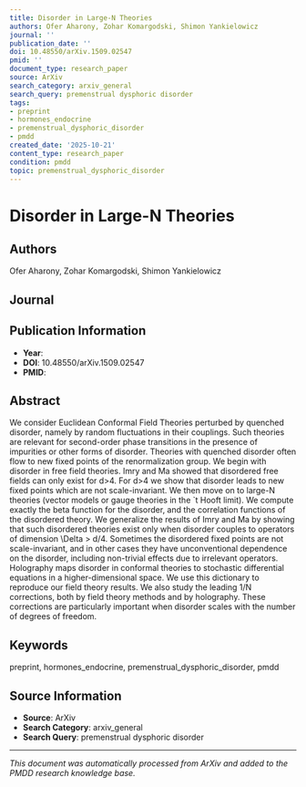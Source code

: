 ```yaml
---
title: Disorder in Large-N Theories
authors: Ofer Aharony, Zohar Komargodski, Shimon Yankielowicz
journal: ''
publication_date: ''
doi: 10.48550/arXiv.1509.02547
pmid: ''
document_type: research_paper
source: ArXiv
search_category: arxiv_general
search_query: premenstrual dysphoric disorder
tags:
- preprint
- hormones_endocrine
- premenstrual_dysphoric_disorder
- pmdd
created_date: '2025-10-21'
content_type: research_paper
condition: pmdd
topic: premenstrual_dysphoric_disorder
---
```


# Disorder in Large-N Theories

## Authors
Ofer Aharony, Zohar Komargodski, Shimon Yankielowicz

## Journal


## Publication Information
- **Year**: 
- **DOI**: 10.48550/arXiv.1509.02547
- **PMID**: 

## Abstract
We consider Euclidean Conformal Field Theories perturbed by quenched disorder, namely by random fluctuations in their couplings. Such theories are relevant for second-order phase transitions in the presence of impurities or other forms of disorder. Theories with quenched disorder often flow to new fixed points of the renormalization group. We begin with disorder in free field theories. Imry and Ma showed that disordered free fields can only exist for d>4. For d>4 we show that disorder leads to new fixed points which are not scale-invariant. We then move on to large-N theories (vector models or gauge theories in the `t Hooft limit). We compute exactly the beta function for the disorder, and the correlation functions of the disordered theory. We generalize the results of Imry and Ma by showing that such disordered theories exist only when disorder couples to operators of dimension \Delta > d/4. Sometimes the disordered fixed points are not scale-invariant, and in other cases they have unconventional dependence on the disorder, including non-trivial effects due to irrelevant operators. Holography maps disorder in conformal theories to stochastic differential equations in a higher-dimensional space. We use this dictionary to reproduce our field theory results. We also study the leading 1/N corrections, both by field theory methods and by holography. These corrections are particularly important when disorder scales with the number of degrees of freedom.

## Keywords
preprint, hormones_endocrine, premenstrual_dysphoric_disorder, pmdd

## Source Information
- **Source**: ArXiv
- **Search Category**: arxiv_general
- **Search Query**: premenstrual dysphoric disorder

---
*This document was automatically processed from ArXiv and added to the PMDD research knowledge base.*
